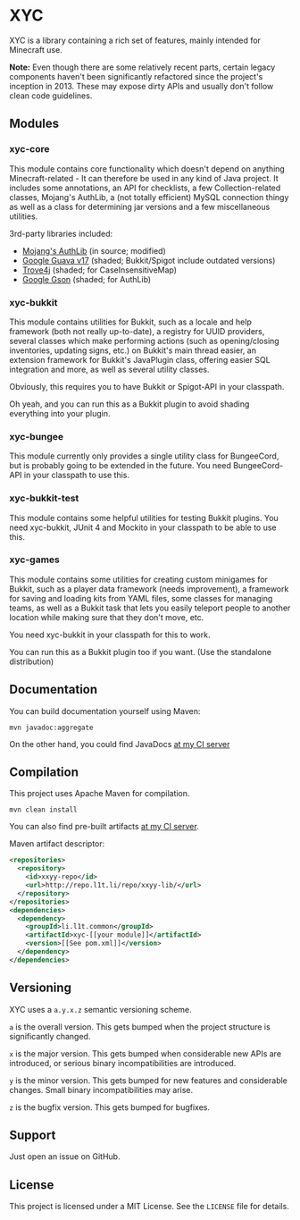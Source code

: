 XYC
====
XYC is a library containing a rich set of features, mainly intended for Minecraft use. 

**Note:** Even though there are some relatively recent parts,
certain legacy components haven't been significantly refactored
since the project's inception in 2013. These may expose dirty 
APIs and usually don't follow clean code guidelines.

Modules
--------
### xyc-core
This module contains core functionality which doesn't depend on anything Minecraft-related - It can therefore be used in any kind of Java project.
It includes some annotations, an API for checklists, a few Collection-related classes, Mojang's AuthLib, a (not totally efficient) MySQL connection
thingy as well as a class for determining jar versions and a few miscellaneous utilities.

3rd-party libraries included:
 - [Mojang's AuthLib](http://github.com/Mojang/AuthLib) (in source; modified)
 - [Google Guava v17](https://code.google.com/p/guava-libraries/) (shaded; Bukkit/Spigot include outdated versions)
 - [Trove4j](http://trove.starlight-systems.com/) (shaded; for CaseInsensitiveMap)
 - [Google Gson](https://code.google.com/p/google-gson/) (shaded; for AuthLib)

### xyc-bukkit
This module contains utilities for Bukkit, such as a locale and help framework (both not really up-to-date), a registry
for UUID providers, several classes which make performing actions (such as opening/closing inventories, updating signs, etc.)
on Bukkit's main thread easier, an extension framework for Bukkit's JavaPlugin class, offering easier SQL integration and more,
as well as several utility classes.

Obviously, this requires you to have Bukkit or Spigot-API in your classpath.

Oh yeah, and you can run this as a Bukkit plugin to avoid shading everything into your plugin.

### xyc-bungee
This module currently only provides a single utility class for BungeeCord, but is probably going to be extended in the
future. You need BungeeCord-API in your classpath to use this.

### xyc-bukkit-test
This module contains some helpful utilities for testing Bukkit plugins. You need xyc-bukkit, JUnit 4 and Mockito in your
classpath to be able to use this.

### xyc-games
This module contains some utilities for creating custom minigames for Bukkit, such as a player data framework (needs
improvement), a framework for saving and loading kits from YAML files, some classes for managing teams, as well as
a Bukkit task that lets you easily teleport people to another location while making sure that they don't move, etc.

You need xyc-bukkit in your classpath for this to work.

You can run this as a Bukkit plugin too if you want. (Use the standalone distribution)

Documentation
-------------
You can build documentation yourself using Maven:
````
mvn javadoc:aggregate
````
On the other hand, you could find JavaDocs [at my CI server](https://ci.l1t.li/job/xxyy/job/xyc/job/master/Javadocs/)

Compilation
-----------
This project uses Apache Maven for compilation.

````
mvn clean install
````
You can also find pre-built artifacts [at my CI server](https://ci.l1t.li/job/xxyy/job/xyc/job/master/).

Maven artifact descriptor:

````xml
<repositories>
  <repository>
    <id>xxyy-repo</id>
    <url>http://repo.l1t.li/repo/xxyy-lib/</url>
  </repository>
</repositories>
<dependencies>
  <dependency>
    <groupId>li.l1t.common</groupId>
    <artifactId>xyc-[[your module]]</artifactId>
    <version>[[See pom.xml]]</version>
  </dependency>
</dependencies>
````

Versioning
----------
XYC uses a `a.y.x.z` semantic versioning scheme.

`a` is the overall version. This gets bumped when the project structure is significantly changed.

`x` is the major version. This gets bumped when considerable new APIs are introduced, or serious binary incompatibilities are introduced.

`y` is the minor version. This gets bumped for new features and considerable changes. Small binary incompatibilities may arise.

`z` is the bugfix version. This gets bumped for bugfixes.

Support
-------

Just open an issue on GitHub.

License
-------

This project is licensed under a MIT License.
See the `LICENSE` file for details.